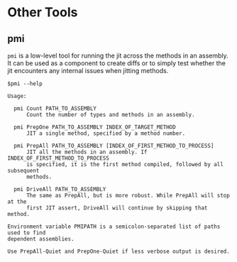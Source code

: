 # Other Tools

## pmi

`pmi` is a low-level tool for running the jit across the methods in an assembly.
It can be used as a component to create diffs or to simply test whether the jit
encounters any internal issues when jitting methods.
```
$pmi --help

Usage:

  pmi Count PATH_TO_ASSEMBLY
      Count the number of types and methods in an assembly.

  pmi PrepOne PATH_TO_ASSEMBLY INDEX_OF_TARGET_METHOD
      JIT a single method, specified by a method number.

  pmi PrepAll PATH_TO_ASSEMBLY [INDEX_OF_FIRST_METHOD_TO_PROCESS]
      JIT all the methods in an assembly. If INDEX_OF_FIRST_METHOD_TO_PROCESS
      is specified, it is the first method compiled, followed by all subsequent
      methods.

  pmi DriveAll PATH_TO_ASSEMBLY
      The same as PrepAll, but is more robust. While PrepAll will stop at the
      first JIT assert, DriveAll will continue by skipping that method.

Environment variable PMIPATH is a semicolon-separated list of paths used to find
dependent assemblies.

Use PrepAll-Quiet and PrepOne-Quiet if less verbose output is desired.
```
